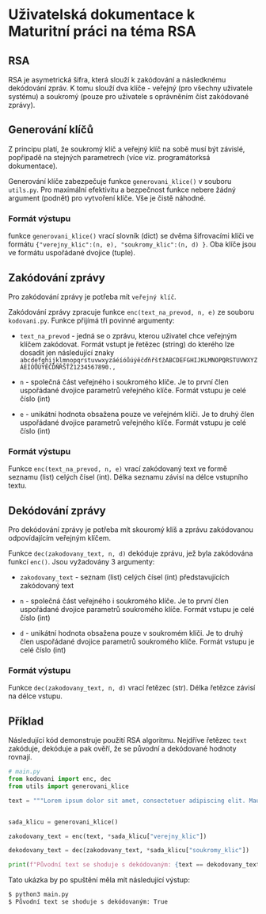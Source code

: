 # Uživatelská dokumentace k Maturitní práci na téma RSA

## RSA 

RSA je asymetrická šifra, která slouží k zakódování a následknému dekódování zpráv. K tomu slouží dva klíče - veřejný (pro všechny uživatele systému) a soukromý (pouze pro uživatele s oprávněním číst zakódované zprávy).

## Generování klíčů

Z principu platí, že soukromý klíč a veřejný klíč na sobě musí být závislé, popřípadě na stejných parametrech (více viz. programátorksá dokumentace). 

Generování klíče zabezpečuje funkce `generovani_klice()` v souboru `utils.py`. Pro maximální efektivitu a bezpečnost funkce nebere žádný argument (podnět) pro vytvoření klíče. Vše je čistě náhodné. 

### Formát výstupu

funkce `generovani_klice()` vrací slovník (dict) se dvěma šifrovacími klíči ve formátu `{"verejny_klic":(n, e), "soukromy_klic":(n, d) }`. Oba klíče jsou ve formátu uspořádané dvojice (tuple).

## Zakódování zprávy 

Pro zakódování zprávy je potřeba mít `veřejný klíč`. 

Zakódování zprávy zpracuje funkce `enc(text_na_prevod, n, e)` ze souboru `kodovani.py`. Funkce přijímá tři povinné argumenty: 

- `text_na_prevod` - jedná se o zprávu, kterou uživatel chce veřejným klíčem zakódovat. Formát vstupt je řetězec (string) do kterého lze dosadit jen následující znaky ` abcdefghijklmnopqrstuvwxyzáéíóůúýěčďňřšťžABCDEFGHIJKLMNOPQRSTUVWXYZÁÉÍÓŮÚÝĚČĎŇŘŠŤŽ1234567890.,`

- `n` - společná část veřejného i soukromého klíče. Je to první člen uspořádané dvojice parametrů veřejného klíče. Formát vstupu je celé číslo (int)

- `e` - unikátní hodnota obsažena pouze ve veřejném klíči. Je to druhý člen uspořádané dvojice parametrů veřejného klíče. Formát vstupu je celé číslo (int)

### Formát výstupu

Funkce `enc(text_na_prevod, n, e)` vrací zakódovaný text ve formě seznamu (list) celých čísel (int). Délka seznamu závisí na délce vstupního textu. 

## Dekódování zprávy 

Pro dekódování zprávy je potřeba mít skouromý klíš a zprávu zakódovanou odpovídajícím veřejným klíčem.  

Funkce `dec(zakodovany_text, n, d)` dekóduje zprávu, jež byla zakódována funkcí `enc()`. Jsou vyžadovány 3 argumenty:

- `zakodovany_text` - seznam (list) celých čísel (int) představujících zakódovaný text

- `n` - společná část veřejného i soukromého klíče. Je to první člen uspořádané dvojice parametrů soukromého klíče. Formát vstupu je celé číslo (int)

- `d` - unikátní hodnota obsažena pouze v soukromém klíči. Je to druhý člen uspořádané dvojice parametrů soukromého klíče. Formát vstupu je celé číslo (int)


### Formát výstupu

Funkce `dec(zakodovany_text, n, d)` vrací řetězec (str). Délka řetězce závisí na délce vstupu. 

## Příklad 

Následující kód demonstruje použití RSA algoritmu. Nejdříve řetězec `text` zakóduje, dekóduje a pak ověří, že se původní a dekódované hodnoty rovnají. 

```python
# main.py
from kodovani import enc, dec
from utils import generovani_klice

text = """Lorem ipsum dolor sit amet, consectetuer adipiscing elit. Mauris tincidunt sem sed arcu. Aliquam in lorem sit amet leo accumsan lacinia. Vivamus porttitor turpis ac leo. Nullam feugiat, turpis at pulvinar vulputate, erat libero tristique tellus, nec bibendum odio risus sit amet ante. Curabitur bibendum justo non orci. Mauris dolor felis, sagittis at, luctus sed, aliquam non, tellus. Nullam eget nisl. Maecenas libero. Sed ut perspiciatis unde omnis iste natus error sit voluptatem accusantium doloremque laudantium, totam rem aperiam, eaque ipsa quae ab illo"""


sada_klicu = generovani_klice()

zakodovany_text = enc(text, *sada_klicu["verejny_klic"])

dekodovany_text = dec(zakodovany_text, *sada_klicu["soukromy_klic"])

print(f"Původní text se shoduje s dekódovaným: {text == dekodovany_text}")
```

Tato ukázka by po spuštění měla mít následující výstup:

```bash 
$ python3 main.py
$ Původní text se shoduje s dekódovaným: True
```
